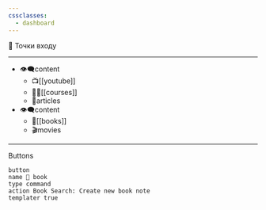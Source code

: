 ```yaml
---
cssclasses:
  - dashboard
---
```





📲 Точки входу
_______________________________
- 👁‍🗨content
	- 📺[[youtube]]
	- 👨‍🏫[[courses]]
	-  📰articles
- 👁‍🗨content
	- 📘[[books]]
	- 🎬movies


---
Buttons

```
button
name 📘 book
type command
action Book Search: Create new book note
templater true 
```
